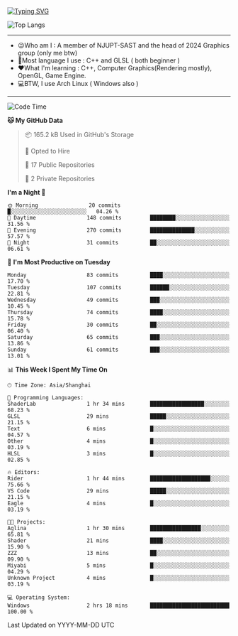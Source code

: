 <a href="https://git.io/typing-svg">
  <img src="https://readme-typing-svg.demolab.com?font=Fira+Code&pause=1000&random=false&width=435&separator=%3D&lines=std%3A%3Aprintln(%22Hello,+world!%22);" alt="Typing SVG" />
</a>

![Top Langs](https://github-readme-stats.vercel.app/api/top-langs/?username=FOTH0626&theme=transparent)

---

- 😉Who am I : A member of NJUPT-SAST and the head of 2024 Graphics group (only me btw)
- 📖Most language I use : C++ and GLSL ( both beginner )
- ❤What I'm learning : C++, Computer Graphics(Rendering mostly), OpenGL, Game Engine.
- 💻BTW, I use Arch Linux ( Windows also )
---
<!--START_SECTION:waka-->
![Code Time](http://img.shields.io/badge/Code%20Time-130%20hrs%2035%20mins-blue)

**🐱 My GitHub Data** 

> 📦 165.2 kB Used in GitHub's Storage 
 > 
> 💼 Opted to Hire
 > 
> 📜 17 Public Repositories 
 > 
> 🔑 2 Private Repositories 
 > 
**I'm a Night 🦉** 

```text
🌞 Morning                20 commits          █░░░░░░░░░░░░░░░░░░░░░░░░   04.26 % 
🌆 Daytime                148 commits         ████████░░░░░░░░░░░░░░░░░   31.56 % 
🌃 Evening                270 commits         ██████████████░░░░░░░░░░░   57.57 % 
🌙 Night                  31 commits          ██░░░░░░░░░░░░░░░░░░░░░░░   06.61 % 
```
📅 **I'm Most Productive on Tuesday** 

```text
Monday                   83 commits          ████░░░░░░░░░░░░░░░░░░░░░   17.70 % 
Tuesday                  107 commits         ██████░░░░░░░░░░░░░░░░░░░   22.81 % 
Wednesday                49 commits          ███░░░░░░░░░░░░░░░░░░░░░░   10.45 % 
Thursday                 74 commits          ████░░░░░░░░░░░░░░░░░░░░░   15.78 % 
Friday                   30 commits          ██░░░░░░░░░░░░░░░░░░░░░░░   06.40 % 
Saturday                 65 commits          ███░░░░░░░░░░░░░░░░░░░░░░   13.86 % 
Sunday                   61 commits          ███░░░░░░░░░░░░░░░░░░░░░░   13.01 % 
```


📊 **This Week I Spent My Time On** 

```text
🕑︎ Time Zone: Asia/Shanghai

💬 Programming Languages: 
ShaderLab                1 hr 34 mins        █████████████████░░░░░░░░   68.23 % 
GLSL                     29 mins             █████░░░░░░░░░░░░░░░░░░░░   21.15 % 
Text                     6 mins              █░░░░░░░░░░░░░░░░░░░░░░░░   04.57 % 
Other                    4 mins              █░░░░░░░░░░░░░░░░░░░░░░░░   03.19 % 
HLSL                     3 mins              █░░░░░░░░░░░░░░░░░░░░░░░░   02.85 % 

🔥 Editors: 
Rider                    1 hr 44 mins        ███████████████████░░░░░░   75.66 % 
VS Code                  29 mins             █████░░░░░░░░░░░░░░░░░░░░   21.15 % 
Eagle                    4 mins              █░░░░░░░░░░░░░░░░░░░░░░░░   03.19 % 

🐱‍💻 Projects: 
Aglina                   1 hr 30 mins        ████████████████░░░░░░░░░   65.81 % 
Shader                   21 mins             ████░░░░░░░░░░░░░░░░░░░░░   15.90 % 
ZZZ                      13 mins             ██░░░░░░░░░░░░░░░░░░░░░░░   09.90 % 
Miyabi                   5 mins              █░░░░░░░░░░░░░░░░░░░░░░░░   04.29 % 
Unknown Project          4 mins              █░░░░░░░░░░░░░░░░░░░░░░░░   03.19 % 

💻 Operating System: 
Windows                  2 hrs 18 mins       █████████████████████████   100.00 % 
```


 Last Updated on YYYY-MM-DD UTC
<!--END_SECTION:waka-->
